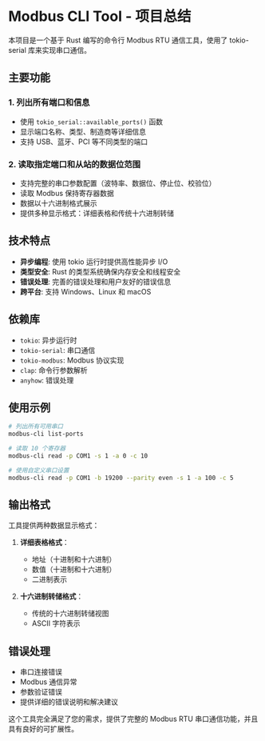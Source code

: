 # Modbus CLI Tool - 项目总结

本项目是一个基于 Rust 编写的命令行 Modbus RTU 通信工具，使用了 tokio-serial 库来实现串口通信。

## 主要功能

### 1. 列出所有端口和信息
- 使用 `tokio_serial::available_ports()` 函数
- 显示端口名称、类型、制造商等详细信息
- 支持 USB、蓝牙、PCI 等不同类型的端口

### 2. 读取指定端口和从站的数据位范围
- 支持完整的串口参数配置（波特率、数据位、停止位、校验位）
- 读取 Modbus 保持寄存器数据
- 数据以十六进制格式展示
- 提供多种显示格式：详细表格和传统十六进制转储

## 技术特点

- **异步编程**: 使用 tokio 运行时提供高性能异步 I/O
- **类型安全**: Rust 的类型系统确保内存安全和线程安全
- **错误处理**: 完善的错误处理和用户友好的错误信息
- **跨平台**: 支持 Windows、Linux 和 macOS

## 依赖库

- `tokio`: 异步运行时
- `tokio-serial`: 串口通信
- `tokio-modbus`: Modbus 协议实现
- `clap`: 命令行参数解析
- `anyhow`: 错误处理

## 使用示例

```bash
# 列出所有可用串口
modbus-cli list-ports

# 读取 10 个寄存器
modbus-cli read -p COM1 -s 1 -a 0 -c 10

# 使用自定义串口设置
modbus-cli read -p COM1 -b 19200 --parity even -s 1 -a 100 -c 5
```

## 输出格式

工具提供两种数据显示格式：

1. **详细表格格式**：
   - 地址（十进制和十六进制）
   - 数值（十进制和十六进制）
   - 二进制表示

2. **十六进制转储格式**：
   - 传统的十六进制转储视图
   - ASCII 字符表示

## 错误处理

- 串口连接错误
- Modbus 通信异常
- 参数验证错误
- 提供详细的错误说明和解决建议

这个工具完全满足了您的需求，提供了完整的 Modbus RTU 串口通信功能，并且具有良好的可扩展性。